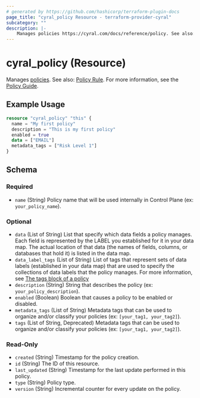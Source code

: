 ```yaml
---
# generated by https://github.com/hashicorp/terraform-plugin-docs
page_title: "cyral_policy Resource - terraform-provider-cyral"
subcategory: ""
description: |-
    Manages policies https://cyral.com/docs/reference/policy. See also: Policy Rule ./policy_rule.md. For more information, see the Policy Guide https://cyral.com/docs/policy/overview.
---
```


# cyral_policy (Resource)

Manages [policies](https://cyral.com/docs/reference/policy). See also: [Policy Rule](./policy_rule.md). For more information, see the [Policy Guide](https://cyral.com/docs/policy/overview).

## Example Usage

```terraform
resource "cyral_policy" "this" {
  name = "My first policy"
  description = "This is my first policy"
  enabled = true
  data = ["EMAIL"]
  metadata_tags = ["Risk Level 1"]
}
```

<!-- schema generated by tfplugindocs -->

## Schema

### Required

-   `name` (String) Policy name that will be used internally in Control Plane (ex: `your_policy_name`).

### Optional

-   `data` (List of String) List that specify which data fields a policy manages. Each field is represented by the LABEL you established for it in your data map. The actual location of that data (the names of fields, columns, or databases that hold it) is listed in the data map.
-   `data_label_tags` (List of String) List of tags that represent sets of data labels (established in your data map) that are used to specify the collections of data labels that the policy manages. For more information, see [The tags block of a policy](https://cyral.com/docs/policy/policy-structure#the-tags-block-of-a-policy)
-   `description` (String) String that describes the policy (ex: `your_policy_description`).
-   `enabled` (Boolean) Boolean that causes a policy to be enabled or disabled.
-   `metadata_tags` (List of String) Metadata tags that can be used to organize and/or classify your policies (ex: `[your_tag1, your_tag2]`).
-   `tags` (List of String, Deprecated) Metadata tags that can be used to organize and/or classify your policies (ex: `[your_tag1, your_tag2]`).

### Read-Only

-   `created` (String) Timestamp for the policy creation.
-   `id` (String) The ID of this resource.
-   `last_updated` (String) Timestamp for the last update performed in this policy.
-   `type` (String) Policy type.
-   `version` (String) Incremental counter for every update on the policy.
